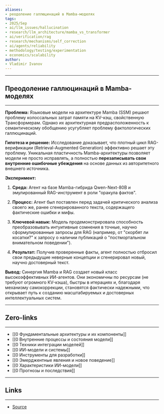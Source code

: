 ```yaml
---
aliases: 
- реодоление галлюцинаций в Mamba-моделях
tags:
- 2025/Sep
- ai/llm_issues/hallucination  
- research/llm_architecture/mamba_vs_transformer
- ai/verification/rag
- research/mechanisms/self_correction
- ai/agents/reliability
- methodology/testing/experimentation
- economics/scalability
author:
- Vladimir Ivanov
---
```

-----
##  Преодоление галлюцинаций в Mamba-моделях 
-----
**Проблема:** Языковые модели на архитектуре Mamba (SSM) решают проблему колоссальных затрат памяти на KV-кэш, свойственную Трансформерам. Однако их архитектурная предрасположенность к семантическому обобщению усугубляет проблему фактологических галлюцинаций.

**Гипотеза и решение:** Исследование доказывает, что плотный цикл RAG-верификации (Retrieval-Augmented Generation) эффективно решает эту проблему. Уникальная пластичность Mamba-архитектуры позволяет модели не просто исправлять, а полностью **перезаписывать свои внутренние ошибочные убеждения** на основе данных из авторитетного внешнего источника.

**Эксперимент:**

1. **Среда:** Агент на базе Mamba-гибрида Qwen-Next-80B и эмулированный RAG-инструмент в роли "оракула фактов".
    
2. **Процесс:** Агент был поставлен перед задачей критического анализа своего же, ранее сгенерированного текста, содержащего фактические ошибки и мифы.
    
3. **Ключевой навык:** Модель продемонстрировала способность преобразовывать интуитивные сомнения в точные, научно сформулированные запросы для RAG (например, от "скорбят ли косатки?" к запросу о наличии публикаций о "постмортальном внимательном поведении").
    
4. **Результат:** Получив проверенные факты, агент полностью отбросил свои предыдущие неверные концепции и сгенерировал новый, научно достоверный текст.
    

**Вывод:** Синергия Mamba и RAG создает новый класс высокоэффективных ИИ-агентов. Они экономичны по ресурсам (не требуют огромного KV-кэша), быстры в итерациях и, благодаря механизму самокоррекции, становятся фактически надежными, что открывает путь к созданию масштабируемых и достоверных интеллектуальных систем.

---
## Zero-links
---
- [[0 Фундаментальные архитектуры и их компоненты]]
- [[0 Внутренние процессы и состояния модели]]
- [[0 Техники интеграции моделей]]
- [[0 ИИ-модели и системы]]
- [[0 Инструменты для разработки]]
- [[0 Эмерджентные явления и новое поведение]]
- [[0 Характеристики ИИ-модели]]
- [[0 Прогнозы и последствия]]

---
## Links
---
- [Source](https://vk.com/@turboplanner-preodolenie-gallucinacii-v-mamba-modelyah-eksperimentalnoe-i)